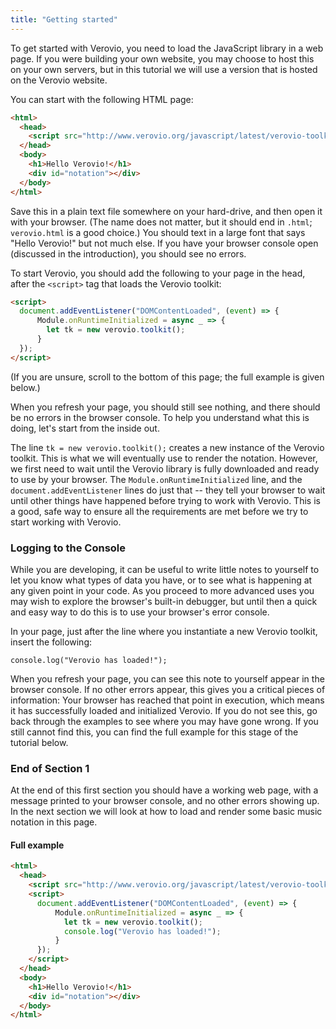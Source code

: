 ```yaml
---
title: "Getting started"
---
```


To get started with Verovio, you need to load the JavaScript library in a web page. If you were building your own website, you may choose to host this on your own servers, but in this tutorial we will use a version that is hosted on the Verovio website.

You can start with the following HTML page:

```html
<html>
  <head>
    <script src="http://www.verovio.org/javascript/latest/verovio-toolkit-wasm.js" defer></script>
  </head>
  <body>
    <h1>Hello Verovio!</h1>
    <div id="notation"></div>
  </body>
</html>
```

Save this in a plain text file somewhere on your hard-drive, and then open it with your browser. (The name does not matter, but it should end in `.html`; `verovio.html` is a good choice.) You should text in a large font that says "Hello Verovio!" but not much else. If you have your browser console open (discussed in the introduction), you should see no errors.

To start Verovio, you should add the following to your page in the head, after the `<script>` tag that loads the Verovio toolkit:

```html
<script>
  document.addEventListener("DOMContentLoaded", (event) => {
      Module.onRuntimeInitialized = async _ => {
        let tk = new verovio.toolkit();
      }
  });
</script>
```

(If you are unsure, scroll to the bottom of this page; the full example is given below.)

When you refresh your page, you should still see nothing, and there should be no errors in the browser console. To help you understand what this is doing, let's start from the inside out.

The line `tk = new verovio.toolkit();` creates a new instance of the Verovio toolkit. This is what we will eventually use to render the notation. However, we first need to wait until the Verovio library is fully downloaded and ready to use by your browser. The `Module.onRuntimeInitialized` line, and the `document.addEventListener` lines do just that -- they tell your browser to wait until other things have happened before trying to work with Verovio. This is a good, safe way to ensure all the requirements are met before we try to start working with Verovio.

### Logging to the Console

While you are developing, it can be useful to write little notes to yourself to let you know what types of data you have, or to see what is happening at any given point in your code. As you proceed to more advanced uses you may wish to explore the browser's built-in debugger, but until then a quick and easy way to do this is to use your browser's error console.

In your page, just after the line where you instantiate a new Verovio toolkit, insert the following:

`console.log("Verovio has loaded!");`

When you refresh your page, you can see this note to yourself appear in the browser console. If no other errors appear, this gives you a critical pieces of information: Your browser has reached that point in execution, which means it has successfully loaded and initialized Verovio. If you do not see this, go back through the examples to see where you may have gone wrong. If you still cannot find this, you can find the full example for this stage of the tutorial below.

### End of Section 1

At the end of this first section you should have a working web page, with a message printed to your browser console, and no other errors showing up. In the next section we will look at how to load and render some basic music notation in this page.

#### Full example

```html
<html>
  <head>
    <script src="http://www.verovio.org/javascript/latest/verovio-toolkit-wasm.js" defer></script>
    <script>
      document.addEventListener("DOMContentLoaded", (event) => {
          Module.onRuntimeInitialized = async _ => {
            let tk = new verovio.toolkit();
            console.log("Verovio has loaded!");
          }
      });
    </script>
  </head>
  <body>
    <h1>Hello Verovio!</h1>
    <div id="notation"></div>
  </body>
</html>
```
